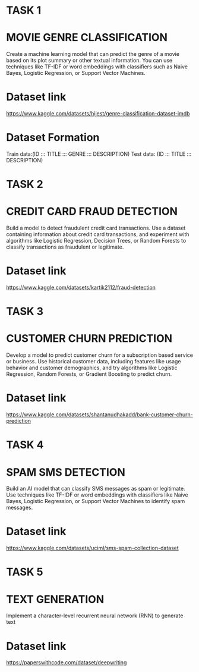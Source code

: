 # TASK 1
# MOVIE GENRE CLASSIFICATION
Create a machine learning model that can predict the genre of a
movie based on its plot summary or other textual information. You
can use techniques like TF-IDF or word embeddings with classifiers
such as Naive Bayes, Logistic Regression, or Support Vector
Machines.
# Dataset link 
https://www.kaggle.com/datasets/hijest/genre-classification-dataset-imdb
# Dataset Formation
Train data:(ID ::: TITLE ::: GENRE ::: DESCRIPTION)
Test data: (ID ::: TITLE ::: DESCRIPTION)

# TASK 2
# CREDIT CARD FRAUD DETECTION
Build a model to detect fraudulent credit card transactions. Use a
dataset containing information about credit card transactions, and
experiment with algorithms like Logistic Regression, Decision Trees,
or Random Forests to classify transactions as fraudulent or
legitimate.
# Dataset link 
https://www.kaggle.com/datasets/kartik2112/fraud-detection

# TASK 3
# CUSTOMER CHURN  PREDICTION 
Develop a model to predict customer churn for a subscription
based service or business. Use historical customer data, including
features like usage behavior and customer demographics, and try
algorithms like Logistic Regression, Random Forests, or Gradient
Boosting to predict churn.
# Dataset link 
https://www.kaggle.com/datasets/shantanudhakadd/bank-customer-churn-prediction

# TASK 4
# SPAM SMS DETECTION 
Build an AI model that can classify SMS messages as spam or
legitimate. Use techniques like TF-IDF or word embeddings with
classifiers like Naive Bayes, Logistic Regression, or Support Vector
Machines to identify spam messages.
# Dataset link 
https://www.kaggle.com/datasets/uciml/sms-spam-collection-dataset

# TASK 5
#  TEXT GENERATION
 Implement a character-level recurrent neural network (RNN) to
 generate  text
# Dataset link 
https://paperswithcode.com/dataset/deepwriting

